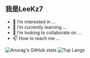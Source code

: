 ## 我是LeeKz7

- 👀 I’m interested in ...
- 🌱 I’m currently learning ...
- 💞️ I’m looking to collaborate on ...
- 📫 How to reach me ...

![Anurag's GitHub stats](https://github-readme-stats.vercel.app/api?username=Leekz7&hide_title=true&show_icons=true&locale=cn)
![Top Langs](https://github-readme-stats.vercel.app/api/top-langs/?username=Leekz7&layout=compact)

